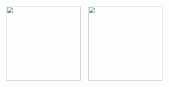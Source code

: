 <!--
<div align= "center">
    <img src="https://capsule-render.vercel.app/api?type=waving&color=auto&height=120&text=&animation=&fontColor=000000&fontSize=70" />
    </div>
    <div style="text-align: left;">
    <h2 style="border-bottom: 1px solid #d8dee4; color: #282d33;"> 🛠️ Tech Stacks </h2> <br> 
    <div style="margin: ; text-align: left;" "text-align: left;"> 
          <img src="https://img.shields.io/badge/Express-000000?style=flat-square&logo=Express&logoColor=white">
          <img src="https://img.shields.io/badge/Spring Boot-6DB33F?style=flat-square&logo=SpringBoot&logoColor=white"/>
          <img src="https://img.shields.io/badge/MySQL-4479A1?style=flat-square&logo=MySQL&logoColor=white">
          <img src="https://img.shields.io/badge/Github-181717?style=flat-square&logo=Github&logoColor=white">
          <br/>
          <img src="https://img.shields.io/badge/Javascript-F7DF1E?style=flat-square&logo=Javascript&logoColor=white">
          <img src="https://img.shields.io/badge/C-A8B9CC?style=flat-square&logo=C&logoColor=white">
          <img src="https://img.shields.io/badge/Linux-FCC624?style=flat-square&logo=Linux&logoColor=white">
    </div>
</div>
-->

<div style="display: flex; justify-content: center; align-items: center; height: 400px;">
  <a style="margin: 10px;">
    <img src="https://github-readme-stats.vercel.app/api?username=LimSR12&hide=&count_private=true&theme=shadow_red&show_icons=true"
         style="height: 200px;" />
  </a>
  <a style="margin: 10px;">
    <img src="https://github-readme-stats.vercel.app/api/top-langs/?username=LimSR12&layout=compact&bg_color=180,ffffff,00000000&title_color=000000&text_color=000000&count_private=true"
         style="height: 200px;" />
  </a>
</div>


